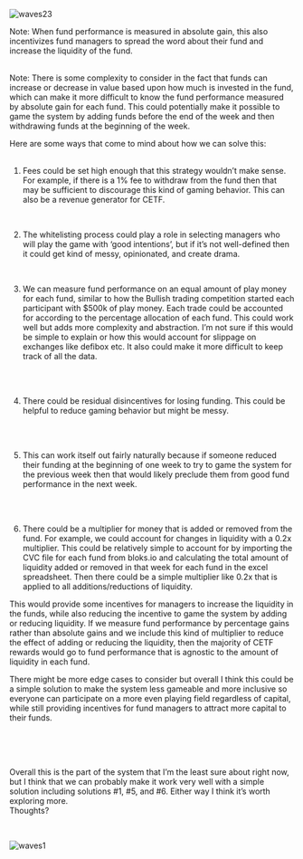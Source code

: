 ![waves23](https://user-images.githubusercontent.com/78451795/142639920-b54ab12d-dbd1-4d76-9a81-0006b50c81b0.png)



Note: When fund performance is measured in absolute gain, this also incentivizes fund managers to spread the word about their fund and increase the liquidity of the fund.

<br/>
Note: There is some complexity to consider in the fact that funds can increase or decrease in value based upon how much is invested in the fund, which can make it more difficult to know the fund performance measured by absolute gain for each fund. This could potentially make it possible to game the system by adding funds before the end of the week and then withdrawing funds at the beginning of the week. 

Here are some ways that come to mind about how we can solve this:
<br/>
<br/>

1. Fees could be set high enough that this strategy wouldn’t make sense. For example, if there is a 1% fee to withdraw from the fund then that may be sufficient to discourage this kind of gaming behavior. This can also be a revenue generator for CETF.
<br/>

2. The whitelisting process could play a role in selecting managers who will play the game with ‘good intentions’, but if it’s not well-defined then it could get kind of messy, opinionated, and create drama.
<br/>

3. We can measure fund performance on an equal amount of play money for each fund, similar to how the Bullish trading competition started each participant with $500k of play money. Each trade could be accounted for according to the percentage allocation of each fund. This could work well but adds more complexity and abstraction. I’m not sure if this would be simple to explain or how this would account for slippage on exchanges like defibox etc. It also could make it more difficult to keep track of all the data. 

<br/>
<br/>

4. There could be residual disincentives for losing funding. This could be helpful to reduce gaming behavior but might be messy. 
<br/>
<br/>

5. This can work itself out fairly naturally because if someone reduced their funding at the beginning of one week to try to game the system for the previous week then that would likely preclude them from good fund performance in the next week. 

<br/>

<br/>


6. There could be a multiplier for money that is added or removed from the fund. For example, we could account for changes in liquidity with a 0.2x multiplier. This could be relatively simple to account for by importing the CVC file for each fund from bloks.io and calculating the total amount of liquidity added or removed in that week for each fund in the excel spreadsheet. Then there could be a simple multiplier like 0.2x that is applied to all additions/reductions of liquidity. 

  This would provide some incentives for managers to increase the liquidity in the funds, while also reducing the incentive to game the system by adding or reducing liquidity. If we measure fund performance by percentage gains rather than absolute gains and we include this kind of multiplier to reduce the effect of adding or reducing the liquidity, then the majority of CETF rewards would go to fund performance that is agnostic to the amount of liquidity in each fund. 

  There might be more edge cases to consider but overall I think this could be a simple solution to make the system less gameable and more inclusive so everyone can participate on a more even playing field regardless of capital, while still providing incentives for fund managers to attract more capital to their funds.

<br/>
<br/>
<br/>

Overall this is the part of the system that I’m the least sure about right now, but I think that we can probably make it work very well with a simple solution including solutions #1, #5, and #6. Either way I think it’s worth exploring more. 
<br/>
Thoughts?

<br/>

![waves1](https://user-images.githubusercontent.com/78451795/142640168-8e74a1f5-fa53-441d-94dd-076d934582f1.png)
